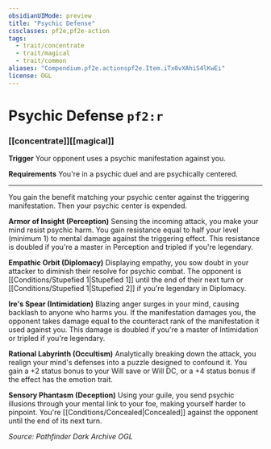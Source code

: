 ```yaml
---
obsidianUIMode: preview
title: "Psychic Defense"
cssclasses: pf2e,pf2e-action
tags:
  - trait/concentrate
  - trait/magical
  - trait/common
aliases: "Compendium.pf2e.actionspf2e.Item.iTx0vXAhiS4lKwEi"
license: OGL
---
```

# Psychic Defense `pf2:r`

### [[concentrate]][[magical]]






**Trigger** Your opponent uses a psychic manifestation against you.

**Requirements** You're in a psychic duel and are psychically centered.

* * *

You gain the benefit matching your psychic center against the triggering manifestation. Then your psychic center is expended.

**Armor of Insight (Perception)** Sensing the incoming attack, you make your mind resist psychic harm. You gain resistance equal to half your level (minimum 1) to mental damage against the triggering effect. This resistance is doubled if you're a master in Perception and tripled if you're legendary.

**Empathic Orbit (Diplomacy)** Displaying empathy, you sow doubt in your attacker to diminish their resolve for psychic combat. The opponent is [[Conditions/Stupefied 1|Stupefied 1]] until the end of their next turn or [[Conditions/Stupefied 1|Stupefied 2]] if you're legendary in Diplomacy.

**Ire's Spear (Intimidation)** Blazing anger surges in your mind, causing backlash to anyone who harms you. If the manifestation damages you, the opponent takes damage equal to the counteract rank of the manifestation it used against you. This damage is doubled if you're a master of Intimidation or tripled if you're legendary.

**Rational Labyrinth (Occultism)** Analytically breaking down the attack, you realign your mind's defenses into a puzzle designed to confound it. You gain a +2 status bonus to your Will save or Will DC, or a +4 status bonus if the effect has the emotion trait.

**Sensory Phantasm (Deception)** Using your guile, you send psychic illusions through your mental link to your foe, making yourself harder to pinpoint. You're [[Conditions/Concealed|Concealed]] against the opponent until the end of its next turn.

*Source: Pathfinder Dark Archive*
*OGL*